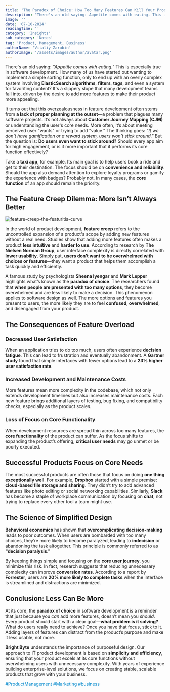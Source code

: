 ```yaml
---
title: 'The Paradox of Choice: How Too Many Features Can Kill Your Product'
description: "There's an old saying: Appetite comes with eating. This is especially true in software development. How many of us have started out wanting to implement a simple sorting function, only to end up with an overly complex system involving ElasticSearch algorithms, filters, tags, and even a system for favoriting content? It's a slippery slope that many development teams fall into, driven by the desire to add more features to make their product more appealing."
image: ''
date: '07-10-2024'
readingTime: ''
category: 'Insights'
sub_category: 'Notes'
tag: 'Product, Management, Business'
authorName: 'Vitaliy Zarubin'
authorImage: '/assets/images/author/avatar.png'
---
```


There's an old saying: _"Appetite comes with eating."_ This is especially true in software development. How many of us have started out wanting to implement a simple sorting function, only to end up with an overly complex system involving **ElasticSearch algorithms**, **filters**, **tags**, and even a system for favoriting content? It's a slippery slope that many development teams fall into, driven by the desire to add more features to make their product more appealing.

It turns out that this overzealousness in feature development often stems from **a lack of proper planning at the outset**—a problem that plagues many software projects. It’s not always about **Customer Journey Mapping (CJM)** or understanding the user's core needs. More often, it’s about meeting perceived user "wants" or trying to add "value." The thinking goes: _"If we don’t have gamification or a reward system, users won’t stick around."_ But the question is: **Do users even want to stick around?** Should every app aim for high engagement, or is it more important that it performs its core function effectively?

Take a **taxi app**, for example. Its main goal is to help users book a ride and get to their destination. The focus should be on **convenience and reliability**. Should the app also demand attention to explore loyalty programs or gamify the experience with badges? Probably not. In many cases, the **core function** of an app should remain the priority.

## The Feature Creep Dilemma: More Isn’t Always Better

![feature-creep-the-featuritis-curve](/assets/images/postPicture/feature-creep-the-featuritis-curve.webp)

In the world of product development, **feature creep** refers to the uncontrolled expansion of a product's scope by adding new features without a real need. Studies show that adding more features often makes a product **less intuitive** and **harder to use**. According to research by **The Nielsen Norman Group**, user interface complexity is directly correlated with **lower usability**. Simply put, **users don’t want to be overwhelmed with choices or features**—they want a product that helps them accomplish a task quickly and efficiently.

A famous study by psychologists **Sheena Iyengar** and **Mark Lepper** highlights what’s known as the **paradox of choice**. The researchers found that **when people are presented with too many options**, they become overwhelmed and are less likely to make a decision. This phenomenon applies to software design as well. The more options and features you present to users, the more likely they are to feel **confused**, **overwhelmed**, and disengaged from your product.

## The Consequences of Feature Overload

### Decreased User Satisfaction

When an application tries to do too much, users often experience **decision fatigue**. This can lead to frustration and eventually abandonment. A **Gartner study** found that simple interfaces with fewer options lead to a **23% higher user satisfaction rate**.

### Increased Development and Maintenance Costs

More features mean more complexity in the codebase, which not only extends development timelines but also increases maintenance costs. Each new feature brings additional layers of testing, bug fixing, and compatibility checks, especially as the product scales.

### Loss of Focus on Core Functionality

When development resources are spread thin across too many features, the **core functionality** of the product can suffer. As the focus shifts to expanding the product’s offering, **critical user needs** may go unmet or be poorly executed.

## Successful Products Focus on Core Needs

The most successful products are often those that focus on doing **one thing exceptionally well**. For example, **Dropbox** started with a simple premise: **cloud-based file storage and sharing**. They didn’t try to add advanced features like photo editing or social networking capabilities. Similarly, **Slack** has become a staple of workplace communication by focusing on **chat**, not trying to replace every other tool a team might use.

## The Science of Simplified Design

**Behavioral economics** has shown that **overcomplicating decision-making** leads to poor outcomes. When users are bombarded with too many choices, they’re more likely to become paralyzed, leading to **indecision** or abandoning the task altogether. This principle is commonly referred to as **"decision paralysis."**

By keeping things simple and focusing on the **core user journey**, you minimize this risk. In fact, research suggests that reducing unnecessary complexity can improve **conversion rates**. According to a report by **Forrester**, users are **20% more likely to complete tasks** when the interface is streamlined and distractions are minimized.

## Conclusion: Less Can Be More

At its core, the **paradox of choice** in software development is a reminder that just because you _can_ add more features, doesn’t mean you _should_. Every product should start with a clear goal—**what problem is it solving?** What do users really need to achieve? Once you have that focus, stick to it. Adding layers of features can distract from the product’s purpose and make it less usable, not more.

**Bright Byte** understands the importance of purposeful design. Our approach to IT product development is based on **simplicity and efficiency**, ensuring that your product excels at its core functions without overwhelming users with unnecessary complexity. With years of experience building enterprise-level solutions, we focus on creating stable, scalable products that grow with your business.

<font color='#0088cc'>\#ProductManagement \#Marketing \#business</font>
